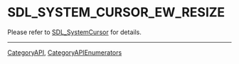 # SDL_SYSTEM_CURSOR_EW_RESIZE

Please refer to [SDL_SystemCursor](SDL_SystemCursor) for details.

----
[CategoryAPI](CategoryAPI), [CategoryAPIEnumerators](CategoryAPIEnumerators)

